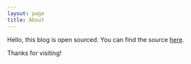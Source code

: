 ```yaml
---
layout: page
title: About
---
```


Hello, this blog is open sourced. You can find the source <a href="https://github.com/farpras/stmik">here</a>.

Thanks for visiting!